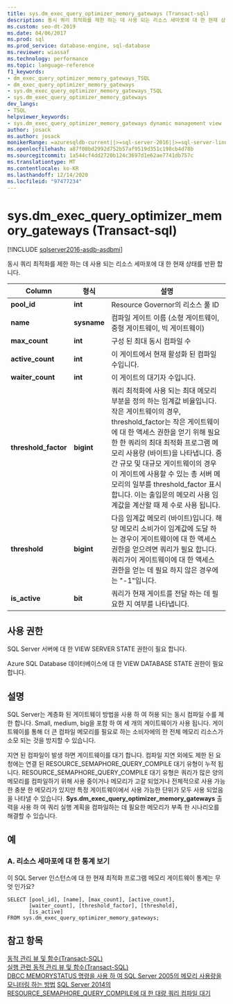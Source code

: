 ```yaml
---
title: sys.dm_exec_query_optimizer_memory_gateways (Transact-sql)
description: 동시 쿼리 최적화를 제한 하는 데 사용 되는 리소스 세마포에 대 한 현재 상태를 반환 합니다.
ms.custom: seo-dt-2019
ms.date: 04/06/2017
ms.prod: sql
ms.prod_service: database-engine, sql-database
ms.reviewer: wiassaf
ms.technology: performance
ms.topic: language-reference
f1_keywords:
- dm_exec_query_optimizer_memory_gateways_TSQL
- dm_exec_query_optimizer_memory_gateways
- sys.dm_exec_query_optimizer_memory_gateways_TSQL
- sys.dm_exec_query_optimizer_memory_gateways
dev_langs:
- TSQL
helpviewer_keywords:
- sys.dm_exec_query_optimizer_memory_gateways dynamic management view
author: josack
ms.author: josack
monikerRange: =azuresqldb-current||>=sql-server-2016||>=sql-server-linux-2017||=azuresqldb-mi-current
ms.openlocfilehash: a87f08bd2992d752b57af9519d351c198cb4d78b
ms.sourcegitcommit: 1a544cf4dd2720b124c3697d1e62ae7741db757c
ms.translationtype: MT
ms.contentlocale: ko-KR
ms.lasthandoff: 12/14/2020
ms.locfileid: "97477234"
---
```

# <a name="sysdm_exec_query_optimizer_memory_gateways-transact-sql"></a>sys.dm_exec_query_optimizer_memory_gateways (Transact-sql)

[!INCLUDE [sqlserver2016-asdb-asdbmi](../../includes/applies-to-version/sqlserver2016-asdb-asdbmi.md)]

동시 쿼리 최적화를 제한 하는 데 사용 되는 리소스 세마포에 대 한 현재 상태를 반환 합니다.

|Column|형식|설명|  
|----------|---------------|-----------------|  
|**pool_id**|**int**|Resource Governor의 리소스 풀 ID|  
|**name**|**sysname**|컴파일 게이트 이름 (소형 게이트웨이, 중형 게이트웨이, 빅 게이트웨이)|
|**max_count**|**int**|구성 된 최대 동시 컴파일 수|
|**active_count**|**int**|이 게이트에서 현재 활성화 된 컴파일 수입니다.|
|**waiter_count**|**int**|이 게이트의 대기자 수입니다.|
|**threshold_factor**|**bigint**|쿼리 최적화에 사용 되는 최대 메모리 부분을 정의 하는 임계값 비율입니다.  작은 게이트웨이의 경우, threshold_factor는 작은 게이트웨이에 대 한 액세스 권한을 얻기 위해 필요한 한 쿼리의 최대 최적화 프로그램 메모리 사용량 (바이트)을 나타냅니다.  중간 규모 및 대규모 게이트웨이의 경우이 게이트에 사용할 수 있는 총 서버 메모리의 일부를 threshold_factor 표시 합니다. 이는 출입문의 메모리 사용 임계값을 계산할 때 제 수로 사용 됩니다.|
|**threshold**|**bigint**|다음 임계값 메모리 (바이트)입니다.  해당 메모리 소비가이 임계값에 도달 하는 경우이 게이트웨이에 대 한 액세스 권한을 얻으려면 쿼리가 필요 합니다.  쿼리가이 게이트웨이에 대 한 액세스 권한을 얻는 데 필요 하지 않은 경우에는 "-1"입니다.|
|**is_active**|**bit**|쿼리가 현재 게이트를 전달 하는 데 필요한 지 여부를 나타냅니다.|


## <a name="permissions"></a>사용 권한  
SQL Server 서버에 대 한 VIEW SERVER STATE 권한이 필요 합니다.

Azure SQL Database 데이터베이스에 대 한 VIEW DATABASE STATE 권한이 필요 합니다.


## <a name="remarks"></a>설명  
SQL Server는 계층화 된 게이트웨이 방법을 사용 하 여 허용 되는 동시 컴파일 수를 제한 합니다.  Small, medium, big을 포함 하 여 세 개의 게이트웨이가 사용 됩니다. 게이트웨이를 통해 더 큰 컴파일 메모리를 필요로 하는 소비자에의 한 전체 메모리 리소스가 소모 되는 것을 방지할 수 있습니다.

지연 된 컴파일이 발생 하면 게이트웨이를 대기 합니다. 컴파일 지연 외에도 제한 된 요청에는 연결 된 RESOURCE_SEMAPHORE_QUERY_COMPILE 대기 유형이 누적 됩니다. RESOURCE_SEMAPHORE_QUERY_COMPILE 대기 유형은 쿼리가 많은 양의 메모리를 컴파일하기 위해 사용 중이거나 메모리가 고갈 되었거나 전체적으로 사용 가능한 충분 한 메모리가 있지만 특정 게이트웨이에서 사용 가능한 단위가 모두 사용 되었음을 나타낼 수 있습니다. **Sys.dm_exec_query_optimizer_memory_gateways** 출력을 사용 하 여 쿼리 실행 계획을 컴파일하는 데 필요한 메모리가 부족 한 시나리오를 해결할 수 있습니다.  

## <a name="examples"></a>예  

### <a name="a-viewing-statistics-on-resource-semaphores"></a>A. 리소스 세마포에 대 한 통계 보기  
이 SQL Server 인스턴스에 대 한 현재 최적화 프로그램 메모리 게이트웨이 통계는 무엇 인가요?

```  
SELECT [pool_id], [name], [max_count], [active_count],
       [waiter_count], [threshold_factor], [threshold],
       [is_active]
FROM sys.dm_exec_query_optimizer_memory_gateways;   

```  

## <a name="see-also"></a>참고 항목  
 [동적 관리 뷰 및 함수&#40;Transact-SQL&#41;](./system-dynamic-management-views.md)   
 [실행 관련 동적 관리 뷰 및 함수&#40;Transact-SQL&#41;](./execution-related-dynamic-management-views-and-functions-transact-sql.md)  
[DBCC MEMORYSTATUS 명령을 사용 하 여 SQL Server 2005의 메모리 사용량을 모니터링 하는 방법](https://support.microsoft.com/help/907877/how-to-use-the-dbcc-memorystatus-command-to-monitor-memory-usage-on-sql-server-2005) 
 [SQL Server 2014의 RESOURCE_SEMAPHORE_QUERY_COMPILE에 대 한 대량 쿼리 컴파일 대기](https://support.microsoft.com/help/3024815/large-query-compilation-waits-on-resource-semaphore-query-compile-in-sql-server-2014)
